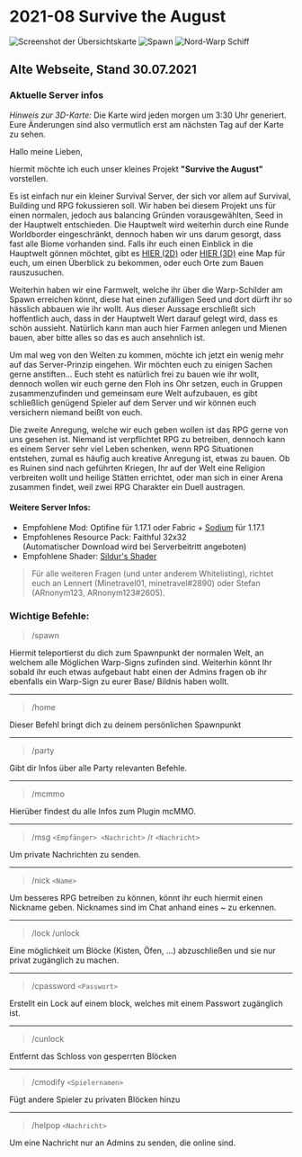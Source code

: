 # 2021-08 Survive the August

![Screenshot der Übersichtskarte](/img/STA-Overview.png)
![Spawn](/img/STA-Spawn.png)
![Nord-Warp Schiff](/img/STA-Warp-Nord.png)

## Alte Webseite, Stand 30.07.2021

### Aktuelle Server infos

_Hinweis zur 3D-Karte:_ Die Karte wird jeden morgen um 3:30 Uhr generiert. Eure Änderungen sind also vermutlich erst am nächsten Tag auf der Karte zu sehen.

Hallo meine Lieben,

hiermit möchte ich euch unser kleines Projekt **"Survive the August"** vorstellen.

Es ist einfach nur ein kleiner Survival Server, der sich vor allem auf Survival, Building und RPG fokussieren soll. Wir haben bei diesem Projekt uns für einen normalen, jedoch aus balancing Gründen vorausgewählten, Seed in der Hauptwelt entschieden. Die Hauptwelt wird weiterhin durch eine Runde Worldborder eingeschränkt, dennoch haben wir uns darum gesorgt, dass fast alle Biome vorhanden sind. Falls ihr euch einen Einblick in die Hauptwelt gönnen möchtet, gibt es [HIER (2D)](https://map.sta.sglorch.de/) oder [HIER (3D)](https://maps.server.sglorch.de/sta/) eine Map für euch, um einen Überblick zu bekommen, oder euch Orte zum Bauen rauszusuchen.

Weiterhin haben wir eine Farmwelt, welche ihr über die Warp-Schilder am Spawn erreichen könnt, diese hat einen zufälligen Seed und dort dürft ihr so hässlich abbauen wie ihr wollt.  Aus dieser Aussage erschließt sich hoffentlich auch, dass in der Hauptwelt Wert darauf gelegt wird, dass es schön aussieht. Natürlich kann man auch hier Farmen anlegen und Mienen bauen, aber bitte alles so das es auch ansehnlich ist.

Um mal weg von den Welten zu kommen, möchte ich jetzt ein wenig mehr auf das Server-Prinzip eingehen. Wir möchten euch zu einigen Sachen gerne anstiften... 
Euch steht es natürlich frei zu bauen wie ihr wollt, dennoch wollen wir euch gerne den Floh ins Ohr setzen, euch in Gruppen zusammenzufinden und gemeinsam eure Welt aufzubauen, es gibt schließlich genügend Spieler auf dem Server und wir können euch versichern niemand beißt von euch.

Die zweite Anregung, welche wir euch geben wollen ist das RPG gerne von uns gesehen ist. Niemand ist verpflichtet RPG zu betreiben, dennoch kann es einem Server sehr viel Leben schenken, wenn RPG Situationen entstehen, zumal es häufig auch kreative Anregung ist, etwas zu bauen. Ob es Ruinen sind nach geführten Kriegen, Ihr auf der Welt eine Religion verbreiten wollt und heilige Stätten errichtet, oder man sich in einer Arena zusammen findet, weil zwei RPG Charakter ein Duell austragen.

#### Weitere Server Infos:

* Empfohlene Mod: Optifine für 1.17.1 oder Fabric + [Sodium](https://github.com/CaffeineMC/sodium-fabric/releases) für 1.17.1
* Empfohlenes Resource Pack: Faithful 32x32 <br /> (Automatischer Download wird bei Serverbeitritt angeboten)
* Empfohlene Shader: [Sildur's Shader](https://sildurs-shaders.github.io/downloads/)

> Für alle weiteren Fragen (und unter anderem Whitelisting), richtet euch an Lennert (Minetravel01, minetravel#2890) oder Stefan (ARnonym123, ARnonym123#2605).

### Wichtige Befehle:

>	/spawn

Hiermit teleportierst du dich zum Spawnpunkt der normalen Welt, an welchem alle Möglichen Warp-Signs zufinden sind.
Weiterhin könnt Ihr sobald ihr euch etwas aufgebaut habt einen der Admins fragen ob ihr ebenfalls ein Warp-Sign zu eurer Base/ Bildnis haben wollt.

---

>	/home

Dieser Befehl bringt dich zu deinem persönlichen Spawnpunkt

---

>	/party

Gibt dir Infos über alle Party relevanten Befehle.

---

>	/mcmmo
	
Hierüber findest du alle Infos zum Plugin mcMMO.

---

>	/msg `<Empfänger> <Nachricht>`
>	/r `<Nachricht>`
	
Um private Nachrichten zu senden.

---

>	/nick `<Name>`

Um besseres RPG betreiben zu können, könnt ihr euch hiermit einen Nickname geben. Nicknames sind im Chat anhand eines ~ zu erkennen.

---

>	/lock
>	/unlock

Eine möglichkeit um Blöcke (Kisten, Öfen, ...) abzuschließen und sie nur privat zugänglich zu machen.

---

>	/cpassword `<Passwort>`

Erstellt ein Lock auf einem block, welches mit einem Passwort zugänglich ist.

---

>	/cunlock

Entfernt das Schloss von gesperrten Blöcken

---

>	/cmodify `<Spielernamen>`

Fügt andere Spieler zu privaten Blöcken hinzu

---

>	/helpop `<Nachricht>`

Um eine Nachricht nur an Admins zu senden, die online sind.

